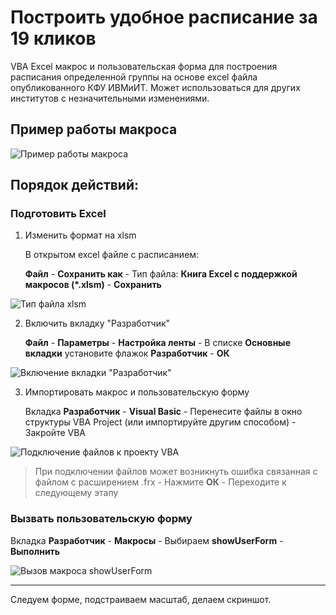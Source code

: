 # Построить удобное расписание за 19 кликов

VBA Excel макрос и пользовательская форма для построения расписания определенной группы на основе excel файла опубликованного КФУ ИВМиИТ.
Может использоваться для других институтов с незначительными изменениями.

## Пример работы макроса
![Пример работы макроса](https://sun9-53.userapi.com/WcjFrKTpsIwcXjQZPF8sJGbPfJVJ3BrOlMEG7Q/cG6gD3evUF4.jpg)

## Порядок действий:
### Подготовить Excel
1. Изменить формат на xlsm

   В открытом excel файле с расписанием:

   **Файл** - **Сохранить как** - Тип файла: **Книга Excel с поддержкой макросов (*.xlsm)** - **Сохранить**

![Тип файла xlsm](https://sun9-73.userapi.com/7YMsKYm6vunjmyygCdfCnx4mDxEGfTBUsssBaA/eRm7Kuv_49Q.jpg)

2. Включить вкладку "Разработчик"

   **Файл** - **Параметры** - **Настройка ленты** - В списке **Основные вкладки** установите флажок **Разработчик** - **ОК**

![Включение вкладки "Разработчик"](https://sun3-11.userapi.com/85KvEttZUjKtgCggDTUQIpn6kMAw8l97NagRNw/GRJiG5_LN-U.jpg)

3. Импортировать макрос и пользовательскую форму

   Вкладка **Разработчик** - **Visual Basic** - Перенесите файлы в окно структуры VBA Project (или импортируйте другим способом) - Закройте VBA

![Подключение файлов к проекту VBA](https://sun9-20.userapi.com/NNed5_rZ9QuadW3hLyjmazv0t8dUodf6VcuZrQ/KYMSshoagRY.jpg)
   
> При подключении файлов может возникнуть ошибка связанная с файлом c расширением .frx - Нажмите **ОК** - Переходите к следующему этапу


### Вызвать пользовательскую форму
Вкладка **Разработчик** - **Макросы** - Выбираем **showUserForm** - **Выполнить**

![Вызов макроса showUserForm](https://sun9-47.userapi.com/FVtgGLmt864CBUXn3F3xpXNpYovfPPoiquADEA/SzOUYi4gFjE.jpg)

***

Следуем форме, подстраиваем масштаб, делаем скриншот.
